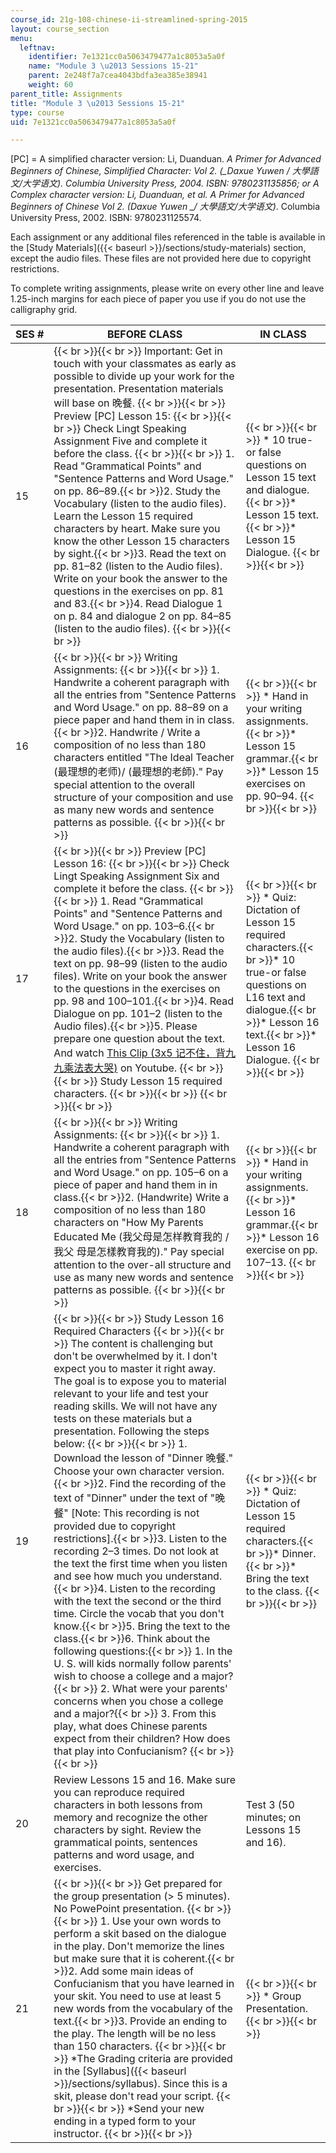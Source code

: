 ```yaml
---
course_id: 21g-108-chinese-ii-streamlined-spring-2015
layout: course_section
menu:
  leftnav:
    identifier: 7e1321cc0a5063479477a1c8053a5a0f
    name: "Module 3 \u2013 Sessions 15-21"
    parent: 2e248f7a7cea4043bdfa3ea385e38941
    weight: 60
parent_title: Assignments
title: "Module 3 \u2013 Sessions 15-21"
type: course
uid: 7e1321cc0a5063479477a1c8053a5a0f

---
```


\[PC\] = A simplified character version: Li, Duanduan. _A Primer for Advanced Beginners of Chinese, Simplified Character: Vol 2. (__Daxue Yuwen / 大學語文/大学语文)._ Columbia University Press, 2004. ISBN: 9780231135856; or A Complex character version: Li, Duanduan, et al. _A Primer for Advanced Beginners of Chinese Vol 2._ (_Daxue Yuwen_ __/ 大學語文/大学语文_)_. Columbia University Press, 2002. ISBN: 9780231125574.

Each assignment or any additional files referenced in the table is available in the [Study Materials]({{< baseurl >}}/sections/study-materials) section, except the audio files. These files are not provided here due to copyright restrictions.

To complete writing assignments, please write on every other line and leave 1.25-inch margins for each piece of paper you use if you do not use the calligraphy grid.

| SES # | BEFORE CLASS | IN CLASS |
| --- | --- | --- |
| 15 |  {{< br >}}{{< br >}} Important: Get in touch with your classmates as early as possible to divide up your work for the presentation. Presentation materials will base on 晚餐. {{< br >}}{{< br >}} Preview \[PC\] Lesson 15: {{< br >}}{{< br >}} Check Lingt Speaking Assignment Five and complete it before the class. {{< br >}}{{< br >}} 1.  Read "Grammatical Points" and "Sentence Patterns and Word Usage." on pp. 86–89.{{< br >}}2.  Study the Vocabulary (listen to the audio files). Learn the Lesson 15 required characters by heart. Make sure you know the other Lesson 15 characters by sight.{{< br >}}3.  Read the text on pp. 81–82 (listen to the Audio files). Write on your book the answer to the questions in the exercises on pp. 81 and 83.{{< br >}}4.  Read Dialogue 1 on p. 84 and dialogue 2 on pp. 84–85 (listen to the audio files). {{< br >}}{{< br >}}  |  {{< br >}}{{< br >}} *   10 true-or false questions on Lesson 15 text and dialogue.{{< br >}}*   Lesson 15 text.{{< br >}}*   Lesson 15 Dialogue. {{< br >}}{{< br >}}  |
| 16 |  {{< br >}}{{< br >}} Writing Assignments: {{< br >}}{{< br >}} 1.  Handwrite a coherent paragraph with all the entries from "Sentence Patterns and Word Usage." on pp. 88–89 on a piece paper and hand them in in class.{{< br >}}2.  Handwrite / Write a composition of no less than 180 characters entitled "The Ideal Teacher (最理想的老师)/ (最理想的老師)." Pay special attention to the overall structure of your composition and use as many new words and sentence patterns as possible. {{< br >}}{{< br >}}  |  {{< br >}}{{< br >}} *   Hand in your writing assignments.{{< br >}}*   Lesson 15 grammar.{{< br >}}*   Lesson 15 exercises on pp. 90–94. {{< br >}}{{< br >}}  |
| 17 |  {{< br >}}{{< br >}} Preview \[PC\] Lesson 16: {{< br >}}{{< br >}} Check Lingt Speaking Assignment Six and complete it before the class. {{< br >}}{{< br >}} 1.  Read "Grammatical Points" and "Sentence Patterns and Word Usage." on pp. 103–6.{{< br >}}2.  Study the Vocabulary (listen to the audio files).{{< br >}}3.  Read the text on pp. 98–99 (listen to the audio files). Write on your book the answer to the questions in the exercises on pp. 98 and 100–101.{{< br >}}4.  Read Dialogue on pp. 101–2 (listen to the Audio files).{{< br >}}5.  Please prepare one question about the text. And watch [This Clip (3x5 记不住，背九九乘法表大哭)](https://www.youtube.com/watch?v=9SpjHiPK7jQ) on Youtube. {{< br >}}{{< br >}} Study Lesson 15 required characters. {{< br >}}{{< br >}}  {{< br >}}{{< br >}}  |  {{< br >}}{{< br >}} *   Quiz: Dictation of Lesson 15 required characters.{{< br >}}*   10 true-or false questions on L16 text and dialogue.{{< br >}}*   Lesson 16 text.{{< br >}}*   Lesson 16 Dialogue. {{< br >}}{{< br >}}  |
| 18 |  {{< br >}}{{< br >}} Writing Assignments: {{< br >}}{{< br >}} 1.  Handwrite a coherent paragraph with all the entries from "Sentence Patterns and Word Usage." on pp. 105–6 on a piece of paper and hand them in in class.{{< br >}}2.  (Handwrite) Write a composition of no less than 180 characters on "How My Parents Educated Me (我父母是怎样教育我的 / 我父 母是怎樣教育我的)." Pay special attention to the over-all structure and use as many new words and sentence patterns as possible. {{< br >}}{{< br >}}  |  {{< br >}}{{< br >}} *   Hand in your writing assignments.{{< br >}}*   Lesson 16 grammar.{{< br >}}*   Lesson 16 exercise on pp. 107–13. {{< br >}}{{< br >}}  |
| 19 |  {{< br >}}{{< br >}} Study Lesson 16 Required Characters {{< br >}}{{< br >}} The content is challenging but don't be overwhelmed by it. I don't expect you to master it right away. The goal is to expose you to material relevant to your life and test your reading skills. We will not have any tests on these materials but a presentation. Following the steps below: {{< br >}}{{< br >}} 1.  Download the lesson of "Dinner 晚餐." Choose your own character version.{{< br >}}2.  Find the recording of the text of "Dinner" under the text of "晚餐" \[Note: This recording is not provided due to copyright restrictions\].{{< br >}}3.  Listen to the recording 2–3 times. Do not look at the text the first time when you listen and see how much you understand.{{< br >}}4.  Listen to the recording with the text the second or the third time. Circle the vocab that you don't know.{{< br >}}5.  Bring the text to the class.{{< br >}}6.  Think about the following questions:{{< br >}}    1.  In the U. S. will kids normally follow parents' wish to choose a college and a major?{{< br >}}    2.  What were your parents' concerns when you chose a college and a major?{{< br >}}    3.  From this play, what does Chinese parents expect from their children? How does that play into Confucianism? {{< br >}}{{< br >}}  |  {{< br >}}{{< br >}} *   Quiz: Dictation of Lesson 15 required characters.{{< br >}}*   Dinner.{{< br >}}*   Bring the text to the class. {{< br >}}{{< br >}}  |
| 20 | Review Lessons 15 and 16. Make sure you can reproduce required characters in both lessons from memory and recognize the other characters by sight. Review the grammatical points, sentences patterns and word usage, and exercises. | Test 3 (50 minutes; on Lessons 15 and 16). |
| 21 |  {{< br >}}{{< br >}} Get prepared for the group presentation (> 5 minutes). No PowePoint presentation. {{< br >}}{{< br >}} 1.  Use your own words to perform a skit based on the dialogue in the play. Don't memorize the lines but make sure that it is coherent.{{< br >}}2.  Add some main ideas of Confucianism that you have learned in your skit. You need to use at least 5 new words from the vocabulary of the text.{{< br >}}3.  Provide an ending to the play. The length will be no less than 150 characters. {{< br >}}{{< br >}} \*The Grading criteria are provided in the [Syllabus]({{< baseurl >}}/sections/syllabus). Since this is a skit, please don't read your script. {{< br >}}{{< br >}} \*Send your new ending in a typed form to your instructor. {{< br >}}{{< br >}}  |  {{< br >}}{{< br >}} *   Group Presentation. {{< br >}}{{< br >}}
